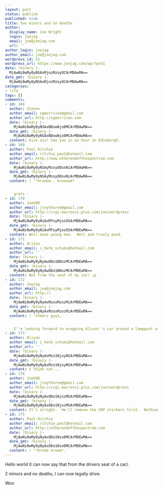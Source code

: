 ```yaml
---
layout: post
status: publish
published: true
title: Two minors and no deaths
author:
  display_name: Joe Wright
  login: joejag
  email: joe@joejag.com
  url: ''
author_login: joejag
author_email: joe@joejag.com
wordpress_id: 51
wordpress_url: https://www.joejag.com/wp/?p=51
date: !binary |-
  MjAwNi0wMy0yNSAxMjozMzoyOCArMDAwMA==
date_gmt: !binary |-
  MjAwNi0wMy0yNSAxMjozMzoyOCArMDAwMA==
categories:
- life
tags: []
comments:
- id: 168
  author: Steven
  author_email: sgmorrison@gmail.com
  author_url: http://sgmorrison.com
  date: !binary |-
    MjAwNi0wMy0yNSAxNDowNjo0MCArMDAwMA==
  date_gmt: !binary |-
    MjAwNi0wMy0yNSAxNDowNjo0MCArMDAwMA==
  content: Kick ass! See you in an hour in Edinburgh.
- id: 169
  author: Paul Ritchie
  author_email: ritchie_paul@hotmail.com
  author_url: http://www.otherendofthespectrum.com
  date: !binary |-
    MjAwNi0wMy0yNSAyMzoyODoxNiArMDAwMA==
  date_gmt: !binary |-
    MjAwNi0wMy0yNSAyMzoyODoxNiArMDAwMA==
  content: ! '*brooom.. broooom*


    grats.'
- id: 170
  author: JoeVOD
  author_email: jleythorne@gmail.com
  author_url: http://ccgi.macross1.plus.com/joe/wordpress
  date: !binary |-
    MjAwNi0wMy0yNiAxMToyMjozOSArMDEwMA==
  date_gmt: !binary |-
    MjAwNi0wMy0yNiAxMToyMjozOSArMDEwMA==
  content: Well done young man.  Well and truely pwnd.
- id: 171
  author: Alison
  author_email: i_hate_schumi@hotmail.com
  author_url: ''
  date: !binary |-
    MjAwNi0wMy0yNyAwODo1NDozMCArMDEwMA==
  date_gmt: !binary |-
    MjAwNi0wMy0yNyAwODo1NDozMCArMDEwMA==
  content: Not from the seat of my car! ;p
- id: 172
  author: JoeJag
  author_email: joe@joejag.com
  author_url: http://
  date: !binary |-
    MjAwNi0wMy0yNyAxMzoxMzozMiArMDEwMA==
  date_gmt: !binary |-
    MjAwNi0wMy0yNyAxMzoxMzozMiArMDEwMA==
  content: ! 'Cheers guys,


    I''m looking forward to wrapping Alison''s car around a lamppost as soon as possible.'
- id: 173
  author: Alison
  author_email: i_hate_schumi@hotmail.com
  author_url: ''
  date: !binary |-
    MjAwNi0wMy0yNyAxMzo1NjoyNSArMDEwMA==
  date_gmt: !binary |-
    MjAwNi0wMy0yNyAxMzo1NjoyNSArMDEwMA==
  content: I think not...
- id: 174
  author: JoeVOD
  author_email: jleythorne@gmail.com
  author_url: http://ccgi.macross1.plus.com/joe/wordpress
  date: !binary |-
    MjAwNi0wMy0yNyAxODo1NjozMSArMDEwMA==
  date_gmt: !binary |-
    MjAwNi0wMy0yNyAxODo1NjozMSArMDEwMA==
  content: It's alright.  He'll remove the SNP stickers first.  Nothing to worry about.
- id: 175
  author: Paul Ritchie
  author_email: ritchie_paul@hotmail.com
  author_url: http://otherendofthespectrum.com
  date: !binary |-
    MjAwNi0wMy0yNyAxODo1Nzo0MCArMDEwMA==
  date_gmt: !binary |-
    MjAwNi0wMy0yNyAxODo1Nzo0MCArMDEwMA==
  content: ! '*broom broom*.'
---
```

<p>Hello world (I can now say that from the drivers seat of a car).</p>
<p>2 minors and no deaths, I can now legally drive.</p>
<p>Woo</p>
